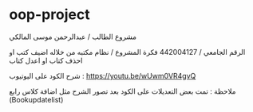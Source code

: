 # oop-project
مشروع الطالب / عبدالرحمن موسى المالكي

الرقم الجامعي / 
442004127
فكرة المشروع / نظام مكتبه من خلاله اضيف كتب او احذف كتاب او اعدل كتاب

شرح الكود على اليوتيوب : https://youtu.be/wUwm0VR4gvQ

ملاحظة : تمت بعض التعديلات على الكود بعد تصور الشرح مثل اضافة كلاس رابع (Bookupdatelist) 
